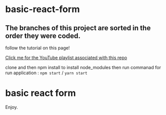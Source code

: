 # basic-react-form
## The branches of this project are sorted in the order they were coded.

follow the tutorial on this page!

[Click me for the YouTube playlist associated with this repo](
https://www.youtube.com/playlist?list=PLN3n1USn4xllZIJyrGvCu5ihs2GoMtk1Q)


clone and then npm install to install node_modules then
run commanad for run application : `npm start` / `yarn start`
# basic react form


Enjoy.
